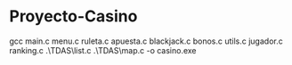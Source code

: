 # Proyecto-Casino

gcc main.c menu.c ruleta.c apuesta.c blackjack.c bonos.c utils.c jugador.c ranking.c  .\TDAS\list.c .\TDAS\map.c  -o casino.exe